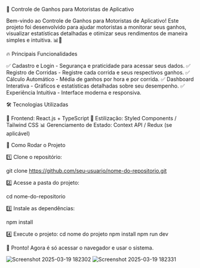 🚀 Controle de Ganhos para Motoristas de Aplicativo

Bem-vindo ao Controle de Ganhos para Motoristas de Aplicativo! Este projeto foi desenvolvido para ajudar motoristas a monitorar seus ganhos, visualizar estatísticas detalhadas e otimizar seus rendimentos de maneira simples e intuitiva. 📊🚗

🔥 Principais Funcionalidades

✅ Cadastro e Login - Segurança e praticidade para acessar seus dados.
✅ Registro de Corridas - Registre cada corrida e seus respectivos ganhos.
✅ Cálculo Automático - Média de ganhos por hora e por corrida.
✅ Dashboard Interativa - Gráficos e estatísticas detalhadas sobre seu desempenho.
✅ Experiência Intuitiva - Interface moderna e responsiva.

🛠️ Tecnologias Utilizadas

🚀 Frontend: React.js + TypeScript
🎨 Estilização: Styled Components / Tailwind CSS
📊 Gerenciamento de Estado: Context API / Redux (se aplicável)



🚀 Como Rodar o Projeto

1️⃣ Clone o repositório:

git clone https://github.com/seu-usuario/nome-do-repositorio.git

2️⃣ Acesse a pasta do projeto:

cd nome-do-repositorio

3️⃣ Instale as dependências:

npm install

4️⃣ Execute o projeto:
cd nome do projeto
npm install
npm run dev

🎉 Pronto! Agora é só acessar o navegador e usar o sistema.

![Screenshot 2025-03-19 182302](https://github.com/user-attachments/assets/e00f594f-b9dc-4010-95ee-05b71e069b7f)
![Screenshot 2025-03-19 182331](https://github.com/user-attachments/assets/b25a56f1-47a7-4a14-8ab3-055cfd1082c2)





